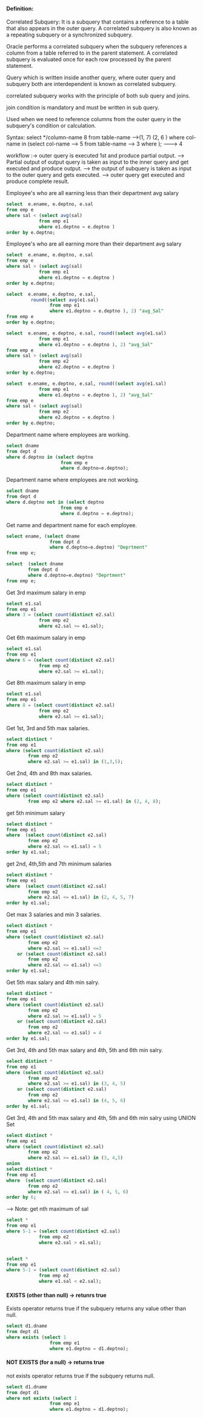 #### Definition:
Correlated Subquery:
        It is a subquery that contains a reference to a table that also appears in the outer query.
A correlated subquery is also known as a repeating subquery or a synchronized subquery.

Oracle performs a correlated subquery when the subquery references a column from a table referred to in the parent statement. 
A correlated subquery is evaluated once for each row processed by the parent statement. 

Query which is written inside another query, where outer query and subquery both are interdependent is known as correlated subquery.

correlated subquery works with the principle of both sub query and joins.

join condition is mandatory and must be written in sub query.

Used when we need to reference columns from the outer query in the subquery's condition or calculation.

Syntax: 
        select */column-name 8
            from table-name -->(1, 7)
        (2, 6 )    where col-name in (select col-name  --> 5
                                from table-name  --> 3
                                where <join condition>);  ---> 4

workflow :-> outer query is executed 1st and produce partial output.
        --> Partial output of output query is taken as input to the inner query and get executed and produce output.
    --> the output of subquery is taken as input to the outer query and gets executed.
    --> outer query get executed and produce complete result.

Employee's who are all earning less than their department avg salary
```sql
select  e.ename, e.deptno, e.sal
from emp e
where sal < (select avg(sal)
            from emp e1
            where e1.deptno = e.deptno )            
order by e.deptno;
```
Employee's who are all earning more than their department avg salary
```sql
select  e.ename, e.deptno, e.sal
from emp e
where sal > (select avg(sal)
            from emp e1
            where e1.deptno = e.deptno )            
order by e.deptno;
```

```sql
select  e.ename, e.deptno, e.sal,
         round((select avg(e1.sal)  
                from emp e1
                where e1.deptno = e.deptno ), 2) "avg_Sal"
from emp e       
order by e.deptno;
```
```sql
select  e.ename, e.deptno, e.sal, round((select avg(e1.sal)
            from emp e1
            where e1.deptno = e.deptno ), 2) "avg_Sal"
from emp e
where sal > (select avg(sal)
            from emp e2
            where e2.deptno = e.deptno )            
order by e.deptno;
```
```sql
select  e.ename, e.deptno, e.sal, round((select avg(e1.sal)
            from emp e1
            where e1.deptno = e.deptno ), 2) "avg_Sal"
from emp e
where sal < (select avg(sal)
            from emp e2
            where e2.deptno = e.deptno )            
order by e.deptno;
```

Department name where employees are working.
```sql
select dname
from dept d
where d.deptno in (select deptno
                    from emp e
                    where d.deptno=e.deptno);
```

Department name where employees are not working.
```sql
select dname
from dept d
where d.deptno not in (select deptno
                    from emp e
                    where d.deptno = e.deptno);
``` 

Get name and department name for each employee.
```sql
select ename, (select dname 
                from dept d 
                where d.deptno=e.deptno) "Deprtment"
from emp e;
```

```sql
select  (select dname 
        from dept d 
        where d.deptno=e.deptno) "Deprtment"
from emp e;
```

Get 3rd maximum salary in emp
```sql
select e1.sal
from emp e1
where 3 = (select count(distinct e2.sal) 
            from emp e2 
            where e2.sal >= e1.sal);
```


Get 6th maximum salary in emp
```sql
select e1.sal
from emp e1
where 6 = (select count(distinct e2.sal) 
            from emp e2 
            where e2.sal >= e1.sal);
```


Get 8th maximum salary in emp
```sql
select e1.sal
from emp e1
where 8 = (select count(distinct e2.sal) 
            from emp e2 
            where e2.sal >= e1.sal);
```

Get 1st, 3rd and 5th max salaries.
```sql
select distinct *
from emp e1
where (select count(distinct e2.sal) 
        from emp e2 
        where e2.sal >= e1.sal) in (1,3,5);
```
Get 2nd, 4th and 8th max salaries.
```sql
select distinct *
from emp e1
where (select count(distinct e2.sal) 
        from emp e2 where e2.sal >= e1.sal) in (2, 4, 8);
```

get 5th minimum salary
```sql
select distinct *
from emp e1
where  (select count(distinct e2.sal) 
        from emp e2 
        where e2.sal <= e1.sal) = 5
order by e1.sal;
```
get 2nd, 4th,5th and 7th minimum salaries
```sql
select distinct *
from emp e1
where  (select count(distinct e2.sal) 
        from emp e2 
        where e2.sal <= e1.sal) in (2, 4, 5, 7)
order by e1.sal;
```

Get max 3 salaries and min 3 salaries.
```sql
select distinct *
from emp e1
where (select count(distinct e2.sal) 
        from emp e2 
        where e2.sal >= e1.sal) <=3 
    or (select count(distinct e2.sal) 
        from emp e2 
        where e2.sal <= e1.sal) <=3
order by e1.sal;
```

Get  5th max salary and  4th min salry.
```sql
select distinct *
from emp e1
where (select count(distinct e2.sal) 
        from emp e2 
        where e2.sal >= e1.sal) = 5 
    or (select count(distinct e2.sal) 
        from emp e2 
        where e2.sal <= e1.sal) = 4
order by e1.sal;
```

Get 3rd, 4th and  5th max salary and  4th, 5th and 6th min salry.
```sql
select distinct *
from emp e1
where (select count(distinct e2.sal) 
        from emp e2 
        where e2.sal >= e1.sal) in (3, 4, 5) 
    or (select count(distinct e2.sal) 
        from emp e2 
        where e2.sal <= e1.sal) in (4, 5, 6)
order by e1.sal;
```
Get 3rd, 4th and  5th max salary and  4th, 5th and 6th min salry using UNION Set
```sql
select distinct *
from emp e1
where (select count(distinct e2.sal) 
        from emp e2 
        where e2.sal >= e1.sal) in (3, 4,5)
union
select distinct *
from emp e1
where  (select count(distinct e2.sal) 
        from emp e2 
        where e2.sal <= e1.sal) in ( 4, 5, 6) 
order by 6;
```
--> Note:
    get nth maximum of sal
```sql
select *
from emp e1
where 5-1 = (select count(distinct e2.sal)
            from emp e2
            where e2.sal > e1.sal);


select *
from emp e1
where 5-1 = (select count(distinct e2.sal)
            from emp e2
            where e1.sal < e2.sal);
```
#### EXISTS (other than null) -> retunrs true
Exists operator returns true if the subquery returns any value other than null.
```sql
select d1.dname
from dept d1
where exists (select 1
                from emp e1
                where e1.deptno = d1.deptno);
```
#### NOT EXISTS (for a null)  -> returns true
not exists operator returns true if the subquery returns null.
```sql
select d1.dname
from dept d1
where not exists (select 1
                from emp e1
                where e1.deptno = d1.deptno);
```



